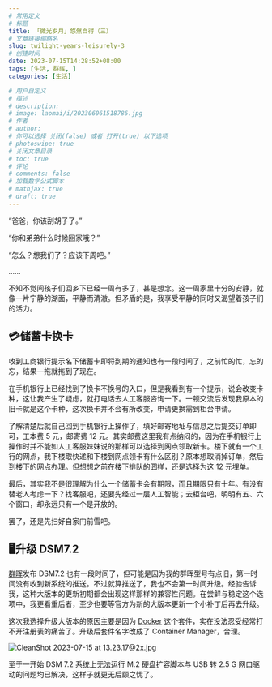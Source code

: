 ```yaml
---
# 常用定义
# 标题
title: 「微光岁月」悠然自得（三）
# 文章链接缩略名
slug: twilight-years-leisurely-3
# 创建时间
date: 2023-07-15T14:28:52+08:00
tags: [生活, 群晖, ]
categories: [生活]

# 用户自定义
# 描述
# description: 
# image: laomai/i/202306061518786.jpg
# 作者
# author: 
# 你可以选择 关闭(false) 或者 打开(true) 以下选项
# photoswipe: true
# 关闭文章目录
# toc: true
# 评论
# comments: false
# 加载数学公式脚本
# mathjax: true
# draft: true
---
```


“爸爸，你该刮胡子了。”

“你和弟弟什么时候回家哦？”

“怎么？想我们了？应该下周吧。”

……

不知不觉间孩子们回乡下已经一周有多了，甚是想念。这一周家里十分的安静，就像一片宁静的湖面，平静而清澈。但矛盾的是，我享受平静的同时又渴望着孩子们的活力。

## 💳储蓄卡换卡

收到工商银行提示名下储蓄卡即将到期的通知也有一段时间了，之前忙的忙，忘的忘，结果一拖就拖到了现在。

在手机银行上已经找到了换卡不换号的入口，但是我看到有一个提示，说会改变卡种，这让我产生了疑虑，就打电话去人工客服咨询一下。一顿交流后发现我原本的旧卡就是这个卡种，这次换卡并不会有所改变，申请更换需到柜台申请。

了解清楚后就自己回到手机银行上操作了，填好邮寄地址与信息之后提交订单即可，工本费 5 元，邮寄费 12 元。其实邮费这里我有点纳闷的，因为在手机银行上操作时并不能如人工客服妹妹说的那样可以选择到网点领取新卡。楼下就有一个工行的网点，我下楼取快递和下楼到网点领卡有什么区别？原本想取消掉订单，然后到楼下的网点办理。但想想之前在楼下排队的囧样，还是选择为这 12 元埋单。

最后，其实我不是很理解为什么一个储蓄卡会有期限，而且期限只有十年。有没有替老人考虑一下？找客服吧，还要先经过一层人工智能；去柜台吧，明明有五、六个窗口，却永远只有一个是开放的。

罢了，还是先扫好自家门前雪吧。

## 🖥️升级 DSM7.2

[群晖](群晖.md)发布 DSM7.2 也有一段时间了，但可能是因为我的群晖型号有点旧，第一时间没有收到新系统的推送。不过就算推送了，我也不会第一时间升级。经验告诉我，这种大版本的更新初期都会出现这样那样的兼容性问题。在尝鲜与稳定这个选项中，我更看重后者，至少也要等官方为新的大版本更新一个小补丁后再去升级。

这次我选择升级大版本的原因主要是因为 [Docker](零碎记忆/Linux/DOCKER.md) 这个套件，实在没法忍受经常打不开注册表的痛苦了。升级后套件名字改成了 Container Manager，合理。

![CleanShot 2023-07-15 at 13.23.17@2x.jpg](https://sdn.qylao.com/laomai/i/202307301348455.jpg)

至于一开始 DSM 7.2 系统上无法运行 M.2 硬盘扩容脚本与 USB 转 2.5 G 网口驱动的问题均已解决，这样子就更无后顾之忧了。